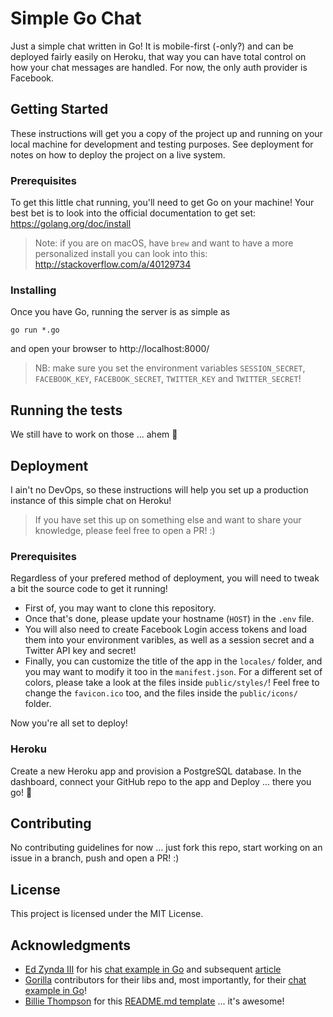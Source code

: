 # Simple Go Chat

Just a simple chat written in Go!
It is mobile-first (-only?) and can be deployed fairly easily on Heroku, that way you can have total control on how your chat messages are handled.
For now, the only auth provider is Facebook.

## Getting Started

These instructions will get you a copy of the project up and running on your local machine for development and testing purposes. See deployment for notes on how to deploy the project on a live system.

### Prerequisites

To get this little chat running, you'll need to get Go on your machine!
Your best bet is to look into the official documentation to get set: https://golang.org/doc/install

> Note: if you are on macOS, have `brew` and want to have a more personalized install you can look into this: http://stackoverflow.com/a/40129734

### Installing

Once you have Go, running the server is as simple as

```
go run *.go
```

and open your browser to http://localhost:8000/

> NB: make sure you set the environment variables `SESSION_SECRET`, `FACEBOOK_KEY`, `FACEBOOK_SECRET`, `TWITTER_KEY` and `TWITTER_SECRET`!

## Running the tests

We still have to work on those ... ahem :grimacing:

## Deployment

I ain't no DevOps, so these instructions will help you set up a production instance of this simple chat on Heroku!
> If you have set this up on something else and want to share your knowledge, please feel free to open a PR! :)

### Prerequisites

Regardless of your prefered method of deployment, you will need to tweak a bit the source code to get it running!
- First of, you may want to clone this repository.
- Once that's done, please update your hostname (`HOST`) in the `.env` file.
- You will also need to create Facebook Login access tokens and load them into your environment varibles, as well as a session secret and a Twitter API key and secret!
- Finally, you can customize the title of the app in the `locales/` folder, and you may want to modify it too in the `manifest.json`. For a different set of colors, please take a look at the files inside `public/styles/`! Feel free to change the `favicon.ico` too, and the files inside the `public/icons/` folder.

Now you're all set to deploy!

### Heroku

Create a new Heroku app and provision a PostgreSQL database.
In the dashboard, connect your GitHub repo to the app and Deploy ... there you go! :tada:

## Contributing

No contributing guidelines for now ... just fork this repo, start working on an issue in a branch, push and open a PR! :)

## License

This project is licensed under the MIT License.

## Acknowledgments

* [Ed Zynda III](https://github.com/ezynda3) for his [chat example in Go](https://github.com/ezynda3/go-chat) and subsequent [article](https://scotch.io/bar-talk/build-a-realtime-chat-server-with-go-and-websockets)
* [Gorilla](https://github.com/gorilla) contributors for their libs and, most importantly, for their [chat example in Go](https://github.com/gorilla/websocket/tree/master/examples/chat)!
* [Billie Thompson](https://github.com/PurpleBooth) for this [README.md template](https://gist.github.com/PurpleBooth/109311bb0361f32d87a2) ... it's awesome!
